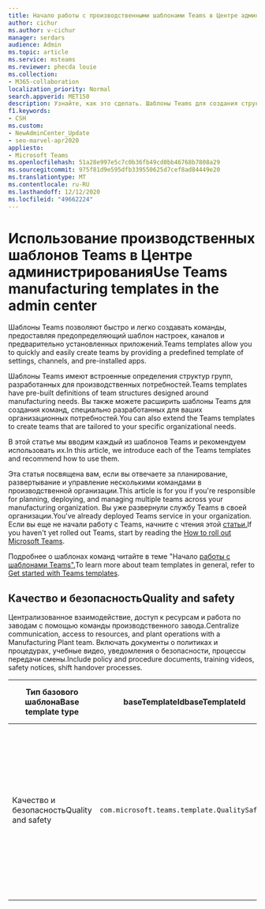 ```yaml
---
title: Начало работы с производственными шаблонами Teams в Центре администрирования
author: cichur
ms.author: v-cichur
manager: serdars
audience: Admin
ms.topic: article
ms.service: msteams
ms.reviewer: phecda louie
ms.collection:
- M365-collaboration
localization_priority: Normal
search.appverid: MET150
description: Узнайте, как это сделать. Шаблоны Teams для создания структур рабочих групп, предназначенных для производственных потребностей, обеспечивая заранее задав параметры, каналы и предварительно установленные приложения с помощью Центра администрирования.
f1.keywords:
- CSH
ms.custom:
- NewAdminCenter_Update
- seo-marvel-apr2020
appliesto:
- Microsoft Teams
ms.openlocfilehash: 51a28e997e5c7c0b36fb49cd0bb46768b7808a29
ms.sourcegitcommit: 975f81d9e595dfb339550625d7cef8ad84449e20
ms.translationtype: MT
ms.contentlocale: ru-RU
ms.lasthandoff: 12/12/2020
ms.locfileid: "49662224"
---
```

# <a name="use-teams-manufacturing-templates-in-the-admin-center"></a><span data-ttu-id="dc22b-104">Использование производственных шаблонов Teams в Центре администрирования</span><span class="sxs-lookup"><span data-stu-id="dc22b-104">Use Teams manufacturing templates in the admin center</span></span>

<span data-ttu-id="dc22b-105">Шаблоны Teams позволяют быстро и легко создавать команды, предоставляя предопределяющий шаблон настроек, каналов и предварительно установленных приложений.</span><span class="sxs-lookup"><span data-stu-id="dc22b-105">Teams templates allow you to quickly and easily create teams by providing a predefined template of settings, channels, and pre-installed apps.</span></span>

<span data-ttu-id="dc22b-106">Шаблоны Teams имеют встроенные определения структур групп, разработанных для производственных потребностей.</span><span class="sxs-lookup"><span data-stu-id="dc22b-106">Teams templates have pre-built definitions of team structures designed around manufacturing needs.</span></span> <span data-ttu-id="dc22b-107">Вы также можете расширить шаблоны Teams для создания команд, специально разработанных для ваших организационных потребностей.</span><span class="sxs-lookup"><span data-stu-id="dc22b-107">You can also extend the Teams templates to create teams that are tailored to your specific organizational needs.</span></span>

<span data-ttu-id="dc22b-108">В этой статье мы вводим каждый из шаблонов Teams и рекомендуем использовать их.</span><span class="sxs-lookup"><span data-stu-id="dc22b-108">In this article, we introduce each of the Teams templates and recommend how to use them.</span></span>

<span data-ttu-id="dc22b-109">Эта статья посвящена вам, если вы отвечаете за планирование, развертывание и управление несколькими командами в производственной организации.</span><span class="sxs-lookup"><span data-stu-id="dc22b-109">This article is for you if you're responsible for planning, deploying, and managing multiple teams across your manufacturing organization.</span></span> <span data-ttu-id="dc22b-110">Вы уже развернули службу Teams в своей организации.</span><span class="sxs-lookup"><span data-stu-id="dc22b-110">You've already deployed Teams service in your organization.</span></span> <span data-ttu-id="dc22b-111">Если вы еще не начали работу с Teams, начните с чтения этой [статьи.](How-to-roll-out-teams.md)</span><span class="sxs-lookup"><span data-stu-id="dc22b-111">If you haven't yet rolled out Teams, start by reading the [How to roll out Microsoft Teams](How-to-roll-out-teams.md).</span></span>

<span data-ttu-id="dc22b-112">Подробнее о шаблонах команд читайте в теме "Начало [работы с шаблонами Teams".](get-started-with-teams-templates-in-the-admin-console.md)</span><span class="sxs-lookup"><span data-stu-id="dc22b-112">To learn more about team templates in general, refer to [Get started with Teams templates](get-started-with-teams-templates-in-the-admin-console.md).</span></span>

## <a name="quality-and-safety"></a><span data-ttu-id="dc22b-113">Качество и безопасность</span><span class="sxs-lookup"><span data-stu-id="dc22b-113">Quality and safety</span></span>

<span data-ttu-id="dc22b-114">Централизованное взаимодействие, доступ к ресурсам и работа по заводам с помощью команды производственного завода.</span><span class="sxs-lookup"><span data-stu-id="dc22b-114">Centralize communication, access to resources, and plant operations with a Manufacturing Plant team.</span></span> <span data-ttu-id="dc22b-115">Включать документы о политиках и процедурах, учебные видео, уведомления о безопасности, процессы передачи смены.</span><span class="sxs-lookup"><span data-stu-id="dc22b-115">Include policy and procedure documents, training videos, safety notices, shift handover processes.</span></span>

| <span data-ttu-id="dc22b-116">Тип базового шаблона</span><span class="sxs-lookup"><span data-stu-id="dc22b-116">Base template type</span></span>|<span data-ttu-id="dc22b-117">baseTemplateId</span><span class="sxs-lookup"><span data-stu-id="dc22b-117">baseTemplateId</span></span>| <span data-ttu-id="dc22b-118">Свойства, которые доступны с этим базовым шаблоном</span><span class="sxs-lookup"><span data-stu-id="dc22b-118">Properties that come with this base template</span></span> |
| ------------------|-- |----------------------------------------------------- |
|<span data-ttu-id="dc22b-119">Качество и безопасность</span><span class="sxs-lookup"><span data-stu-id="dc22b-119">Quality and safety</span></span>|`com.microsoft.teams.template.QualitySafety` |<span data-ttu-id="dc22b-120">Каналы:</span><span class="sxs-lookup"><span data-stu-id="dc22b-120">Channels:</span></span> <ul><li><span data-ttu-id="dc22b-121">Общий</span><span class="sxs-lookup"><span data-stu-id="dc22b-121">General</span></span><li><span data-ttu-id="dc22b-122">Объявления</span><span class="sxs-lookup"><span data-stu-id="dc22b-122">Announcements</span></span></li><li><span data-ttu-id="dc22b-123">Строка 1</span><span class="sxs-lookup"><span data-stu-id="dc22b-123">Line 1</span></span></li><li><span data-ttu-id="dc22b-124">Строка 2</span><span class="sxs-lookup"><span data-stu-id="dc22b-124">Line 2</span></span></li><li><span data-ttu-id="dc22b-125">Строка 3</span><span class="sxs-lookup"><span data-stu-id="dc22b-125">Line 3</span></span></li><li><span data-ttu-id="dc22b-126">Безопасность</span><span class="sxs-lookup"><span data-stu-id="dc22b-126">Safety</span></span></li><li><span data-ttu-id="dc22b-127">Обучение</span><span class="sxs-lookup"><span data-stu-id="dc22b-127">Training</span></span></li><li><span data-ttu-id="dc22b-128">Обслуживание</span><span class="sxs-lookup"><span data-stu-id="dc22b-128">Maintenance</span></span></li><li><span data-ttu-id="dc22b-129">Забавные материалы</span><span class="sxs-lookup"><span data-stu-id="dc22b-129">Fun stuff</span></span></li></ul> <span data-ttu-id="dc22b-130">Приложения:</span><span class="sxs-lookup"><span data-stu-id="dc22b-130">Apps:</span></span> <ul><li><span data-ttu-id="dc22b-131">Вики-сайт</span><span class="sxs-lookup"><span data-stu-id="dc22b-131">Wiki</span></span></li><li><span data-ttu-id="dc22b-132">Планировщик</span><span class="sxs-lookup"><span data-stu-id="dc22b-132">Planner</span></span></li></ul>|
||||
